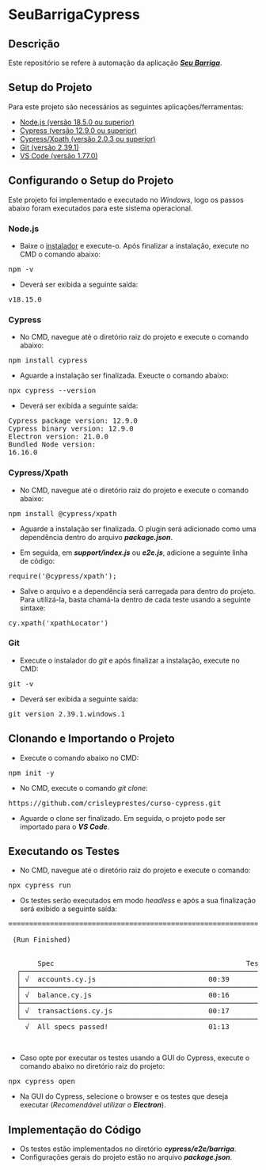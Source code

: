 # SeuBarrigaCypress

## Descrição

Este repositório se refere à automação da aplicação [**_Seu Barriga_**](https://barrigareact.wcaquino.me/).

## Setup do Projeto

Para este projeto são necessários as seguintes aplicações/ferramentas:

- [Node.js (versão 18.5.0 ou superior)](https://nodejs.org/en)
- [Cypress (versão 12.9.0 ou superior)](https://www.cypress.io/)
- [Cypress/Xpath (versão 2.0.3 ou superior)](https://github.com/cypress-io/cypress/tree/develop/npm/xpath)
- [Git (versão 2.39.1)](https://git-scm.com/downloads)
- [VS Code (versão 1.77.0)](https://code.visualstudio.com/download)

## Configurando o Setup do Projeto

Este projeto foi implementado e executado no *_Windows_*, logo os passos abaixo foram executados para este sistema operacional.

### Node.js

- Baixe o [instalador](https://nodejs.org/dist/v18.15.0/node-v18.15.0-x64.msi) e execute-o. Após finalizar a instalação, execute no CMD o comando abaixo:
<pre>npm -v</pre>

- Deverá ser exibida a seguinte saída:
<pre>v18.15.0</pre>

### Cypress

- No CMD, navegue até o diretório raiz do projeto e execute o comando abaixo:
<pre>npm install cypress</pre>

- Aguarde a instalação ser finalizada. Exeucte o comando abaixo:
<pre>npx cypress --version</pre>

- Deverá ser exibida a seguinte saída:
<pre>Cypress package version: 12.9.0
Cypress binary version: 12.9.0
Electron version: 21.0.0
Bundled Node version:
16.16.0</pre>

### Cypress/Xpath

- No CMD, navegue até o diretório raiz do projeto e execute o comando abaixo:
<pre>npm install @cypress/xpath</pre>

- Aguarde a instalação ser finalizada. O plugin será adicionado como uma dependência dentro do arquivo _**package.json**_.

- Em seguida, em _**support/index.js**_ ou _**e2e.js**_, adicione a seguinte linha de código:
<pre>require('@cypress/xpath');</pre>

- Salve o arquivo e a dependência será carregada para dentro do projeto. Para utilizá-la, basta chamá-la dentro de cada teste usando a seguinte sintaxe:
<pre>cy.xpath('xpathLocator')</pre>

### Git

- Execute o instalador do *_git_* e após finalizar a instalação, execute no CMD:
<pre>git -v</pre>

- Deverá ser exibida a seguinte saída:
<pre>git version 2.39.1.windows.1</pre>

## Clonando e Importando o Projeto

- Execute o comando abaixo no CMD:
<pre>npm init -y</pre>

- No CMD, execute o comando *_git clone_*:
<pre>https://github.com/crisleyprestes/curso-cypress.git</pre>

- Aguarde o clone ser finalizado. Em seguida, o projeto pode ser importado para o **_VS Code_**.

## Executando os Testes

- No CMD, navegue até o diretório raiz do projeto e execute o comando:
<pre>npx cypress run</pre>

- Os testes serão executados em modo _headless_ e após a sua finalização será exibido a seguinte saída:
<pre>====================================================================================================

 (Run Finished)


       Spec                                              Tests  Passing  Failing  Pending  Skipped
  ┌────────────────────────────────────────────────────────────────────────────────────────────────┐
  │ √  accounts.cy.js                           00:39        3        3        -        -        - │
  ├────────────────────────────────────────────────────────────────────────────────────────────────┤
  │ √  balance.cy.js                            00:16        2        2        -        -        - │
  ├────────────────────────────────────────────────────────────────────────────────────────────────┤
  │ √  transactions.cy.js                       00:17        2        2        -        -        - │
  └────────────────────────────────────────────────────────────────────────────────────────────────┘
    √  All specs passed!                        01:13        7        7        -        -        -
    
    </pre>
    
- Caso opte por executar os testes usando a GUI do Cypress, execute o comando abaixo no diretório raiz do projeto:
<pre>npx cypress open</pre>

- Na GUI do Cypress, selecione o browser e os testes que deseja executar (_Recomendável utilizar o **Electron**_).


## Implementação do Código

- Os testes estão implementados no diretório _**cypress/e2e/barriga**_.
- Configurações gerais do projeto estão no arquivo _**package.json**_.
